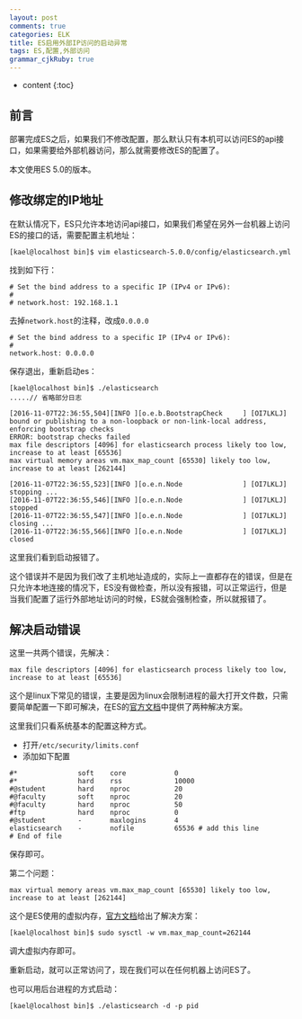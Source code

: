 ```yaml
---
layout: post
comments: true
categories: ELK
title: ES启用外部IP访问的启动异常
tags: ES,配置,外部访问
grammar_cjkRuby: true
---
```


* content
{:toc}

## 前言

部署完成ES之后，如果我们不修改配置，那么默认只有本机可以访问ES的api接口，如果需要给外部机器访问，那么就需要修改ES的配置了。

本文使用ES 5.0的版本。

## 修改绑定的IP地址

在默认情况下，ES只允许本地访问api接口，如果我们希望在另外一台机器上访问ES的接口的话，需要配置主机地址：

```
[kael@localhost bin]$ vim elasticsearch-5.0.0/config/elasticsearch.yml
```

找到如下行：

```
# Set the bind address to a specific IP (IPv4 or IPv6):
#
# network.host: 192.168.1.1
```

去掉`network.host`的注释，改成`0.0.0.0`

```
# Set the bind address to a specific IP (IPv4 or IPv6):
#
network.host: 0.0.0.0
```

保存退出，重新启动es：

```
[kael@localhost bin]$ ./elasticsearch
.....// 省略部分日志

[2016-11-07T22:36:55,504][INFO ][o.e.b.BootstrapCheck     ] [OI7LKLJ] bound or publishing to a non-loopback or non-link-local address, enforcing bootstrap checks
ERROR: bootstrap checks failed
max file descriptors [4096] for elasticsearch process likely too low, increase to at least [65536]
max virtual memory areas vm.max_map_count [65530] likely too low, increase to at least [262144]

[2016-11-07T22:36:55,523][INFO ][o.e.n.Node               ] [OI7LKLJ] stopping ...
[2016-11-07T22:36:55,546][INFO ][o.e.n.Node               ] [OI7LKLJ] stopped
[2016-11-07T22:36:55,547][INFO ][o.e.n.Node               ] [OI7LKLJ] closing ...
[2016-11-07T22:36:55,566][INFO ][o.e.n.Node               ] [OI7LKLJ] closed
```

这里我们看到启动报错了。

这个错误并不是因为我们改了主机地址造成的，实际上一直都存在的错误，但是在只允许本地连接的情况下，ES没有做检查，所以没有报错，可以正常运行，但是当我们配置了运行外部地址访问的时候，ES就会强制检查，所以就报错了。

## 解决启动错误

这里一共两个错误，先解决：

```
max file descriptors [4096] for elasticsearch process likely too low, increase to at least [65536]
```

这个是linux下常见的错误，主要是因为linux会限制进程的最大打开文件数，只需要简单配置一下即可解决，在ES的[官方文档](https://www.elastic.co/guide/en/elasticsearch/reference/5.0/setting-system-settings.html#ulimit)中提供了两种解决方案。

这里我们只看系统基本的配置这种方式。

* 打开`/etc/security/limits.conf`
* 添加如下配置

```
#*               soft    core            0
#*               hard    rss             10000
#@student        hard    nproc           20
#@faculty        soft    nproc           20
#@faculty        hard    nproc           50
#ftp             hard    nproc           0
#@student        -       maxlogins       4
elasticsearch    -       nofile          65536 # add this line
# End of file
```

保存即可。

第二个问题：

```
max virtual memory areas vm.max_map_count [65530] likely too low, increase to at least [262144]
```

这个是ES使用的虚拟内存，[官方文档](https://www.elastic.co/guide/en/elasticsearch/reference/5.0/vm-max-map-count.html)给出了解决方案：

```
[kael@localhost bin]$ sudo sysctl -w vm.max_map_count=262144
```

调大虚拟内存即可。

重新启动，就可以正常访问了，现在我们可以在任何机器上访问ES了。

也可以用后台进程的方式启动：

```
[kael@localhost bin]$ ./elasticsearch -d -p pid
```
